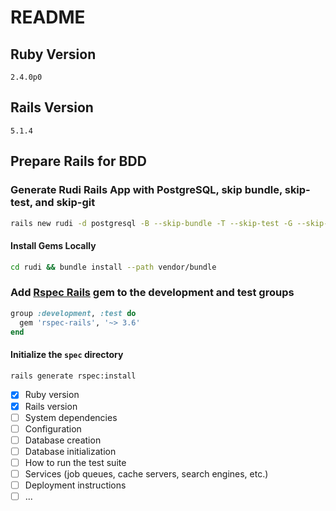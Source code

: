 # README

## Ruby Version
`2.4.0p0`

## Rails Version
`5.1.4`

## Prepare Rails for BDD
### Generate Rudi Rails App with PostgreSQL, skip bundle, skip-test, and skip-git
```bash
rails new rudi -d postgresql -B --skip-bundle -T --skip-test -G --skip-git
```

#### Install Gems Locally
```bash
cd rudi && bundle install --path vendor/bundle
```

### Add [Rspec Rails](https://github.com/rspec/rspec-rails) gem to the development and test groups
```ruby
group :development, :test do
  gem 'rspec-rails', '~> 3.6'
end
```

#### Initialize the `spec` directory
```bash
rails generate rspec:install
```

- [x] Ruby version
- [x] Rails version
- [ ] System dependencies
- [ ] Configuration
- [ ] Database creation
- [ ] Database initialization
- [ ] How to run the test suite
- [ ] Services (job queues, cache servers, search engines, etc.)
- [ ] Deployment instructions
- [ ] ...